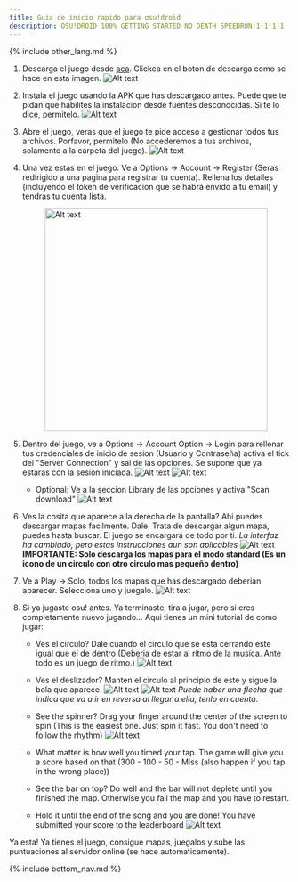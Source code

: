 ```yaml
---
title: Guia de inicio rapido para osu!droid
description: OSU!DROID 100% GETTING STARTED NO DEATH SPEEDRUN!1!1!1!1
---
```


{% include other_lang.md %}

1. Descarga el juego desde [aca](https://osudroid.moe). Clickea en el boton de descarga como se hace en esta imagen.
![Alt text]({{site.baseurl}}/assets/images/Screenshot_2023-10-07-174059.png)
2. Instala el juego usando la APK que has descargado antes. Puede que te pidan que habilites la instalacion desde fuentes desconocidas. Si te lo dice, permitelo.
![Alt text]({{site.baseurl}}/assets/images/image-7.png)
3. Abre el juego, veras que el juego te pide acceso a gestionar todos tus archivos. Porfavor, permitelo (No accederemos a tus archivos, solamente a la carpeta del juego).
![Alt text]({{site.baseurl}}/assets/images/Screenshot_20231007-180320.png)
4. Una vez estas en el juego. Ve a Options -> Account -> Register (Seras redirigido a una pagina para registrar tu cuenta). Rellena los detalles (incluyendo el token de verificacion que se habrá envido a tu email) y tendras tu cuenta lista.

    <img src="{{site.baseurl}}/assets/images/Screenshot_20231007-180405.png" height="400px" style="margin-left: auto; margin-right: auto; display: block;" alt="Alt text"/>

5. Dentro del juego, ve a Options -> Account Option -> Login para rellenar tus credenciales de inicio de sesion (Usuario y Contraseña) activa el tick del "Server Connection" y sal de las opciones. Se supone que ya estaras con la sesion iniciada.
![Alt text]({{site.baseurl}}/assets/images/Screenshot_20231007-181503.png)
![Alt text]({{site.baseurl}}/assets/images/Screenshot_20231007-181550.png)
    - Optional: Ve a la seccion Library de las opciones y activa "Scan download"
    ![Alt text]({{site.baseurl}}/assets/images/Screenshot_20231007-181658.png)
6. Ves la cosita que aparece a la derecha de la pantalla? Ahi puedes descargar mapas facilmente. Dale. Trata de descargar algun mapa, puedes hasta buscar. El juego se encargará de todo por ti. *La interfaz ha cambiado, pero estas instrucciones aun son aplicables*
![Alt text]({{site.baseurl}}/assets/images/Screenshot_20231007-181918.png)
**IMPORTANTE: Solo descarga los mapas para el modo standard (Es un icono de un circulo con otro circulo mas pequeño dentro)**
8. Ve a Play -> Solo, todos los mapas que has descargado deberian aparecer. Selecciona uno y juegalo.
![Alt text]({{site.baseurl}}/assets/images/Screenshot_20231007-185323_edit.png)

9. Si ya jugaste osu! antes. Ya terminaste, tira a jugar, pero si eres completamente nuevo jugando... Aqui tienes un mini tutorial de como jugar:
    - Ves el circulo? Dale cuando el circulo que se esta cerrando este igual que el de dentro (Deberia de estar al ritmo de la musica. Ante todo es un juego de ritmo.)
    ![Alt text]({{site.baseurl}}/assets/images/Screenshot_20231007-183218.png)
    - Ves el deslizador? Manten el circulo al principio de este y sigue la bola que aparece.
    ![Alt text]({{site.baseurl}}/assets/images/Screenshot_20231007-183244.png)
    ![Alt text]({{site.baseurl}}/assets/images/Screenshot_20231007-183314.png)
    *Puede haber una flecha que indica que va a ir en reversa al llegar a ella, tenlo en cuenta.*
    
    - See the spinner? Drag your finger around the center of the screen to spin (This is the easiest one. Just spin it fast. You don't need to follow the rhythm)
    ![Alt text]({{site.baseurl}}/assets/images/Screenshot_20231007-184159.png)
    - What matter is how well you timed your tap. The game will give you a score based on that (300 - 100 - 50 - Miss (also happen if you tap in the wrong place))
    - See the bar on top? Do well and the bar will not deplete until you finished the map. Otherwise you fail the map and you have to restart.
    - Hold it until the end of the song and you are done! You have submitted your score to the leaderboard
    ![Alt text]({{site.baseurl}}/assets/images/Screenshot_20231007-190815.png)

Ya esta! Ya tienes el juego, consigue mapas, juegalos y sube las puntuaciones al servidor online (se hace automaticamente).

{% include bottom_nav.md %}
